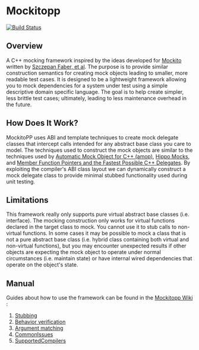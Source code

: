 # Mockitopp #
[![Build Status](https://travis-ci.org/tpounds/mockitopp.svg?branch=master)](https://travis-ci.org/tpounds/mockitopp)

## Overview ##
A C++ mocking framework inspired by the ideas developed for [Mockito](https://github.com/mockito/mockito) written by [Szczepan Faber, et al](http://monkeyisland.pl/). The purpose is to provide similar construction semantics for creating mock objects leading to smaller, more readable test cases. It is designed to be a lightweight framework allowing you to mock dependencies for a system under test using a simple descriptive domain specific language. The goal is to help create simpler, less brittle test cases; ultimately, leading to less maintenance overhead in the future.

## How Does It Work? ##
MockitoPP uses ABI and template techniques to create mock delegate classes that intercept calls intended for any abstract base class you care to model. The techniques used to construct the mock objects are similar to the techniques used by [Automatic Mock Object for C++ (amop)](http://code.google.com/p/amop/), [Hippo Mocks](http://www.assembla.com/wiki/show/hippomocks), and [Member Function Pointers and the Fastest Possible C++ Delegates](http://www.codeproject.com/KB/cpp/FastDelegate.aspx). By exploiting the compiler's ABI class layout we can dynamically construct a mock delegate class to provide minimal stubbed functionality used during unit testing.

## Limitations ##
This framework really only supports pure virtual abstract base classes (i.e. interface). The mocking construction only works for virtual functions declared in the target class to mock. You cannot use it to stub calls to non-virtual functions. In some cases it may be possible to mock a class that is not a pure abstract base class (i.e. hybrid class containing both virtual and non-virtual functions), but you may encounter unexpected results if other objects are expecting the mock object to operate under normal circumstances (i.e. maintain state) or have internal wired dependencies that operate on the object's state.

## Manual ##
Guides about how to use the framework can be found in the [Mockitopp Wiki](../../wiki) :

1. [Stubbing](../../wiki/Stubbing)
1. [Behavior verification](../../wiki/BehaviorVerification)
1. [Argument matching](../../wiki/ArgumentMatching)
1. [CommonIssues](../../wiki/CommonIssues)
1. [SupportedCompilers](../../wiki/SupportedCompilers)

